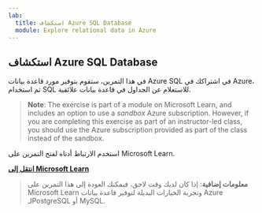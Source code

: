 ```yaml
---
lab:
  title: استكشاف Azure SQL Database
  module: Explore relational data in Azure
---
```


## <a name="explore-azure-sql-database"></a>استكشاف Azure SQL Database

في هذا التمرين، ستقوم بتوفير مورد قاعدة بيانات Azure SQL في اشتراكك في Azure، ثم استخدام SQL للاستعلام عن الجداول في قاعدة بيانات علائقية.

> <bpt id="p1">**</bpt>Note<ept id="p1">**</ept>: The exercise is part of a module on Microsoft Learn, and includes an option to use a <bpt id="p2">*</bpt>sandbox<ept id="p2">*</ept> Azure subscription. However, if you are completing this exercise as part of an instructor-led class, you should use the Azure subscription provided as part of the class instead of the sandbox.

استخدم الارتباط أدناه لفتح التمرين على Microsoft Learn.

**[انتقل إلى Microsoft Learn](https://docs.microsoft.com/learn/modules/explore-provision-deploy-relational-database-offerings-azure/4-exercise-provision-relational-azure-data-services?pivots=azuresql#provision-an-azure-sql-database-resource)**

> **معلومات إضافية**: إذا كان لديك وقت لاحق، فيمكنك العودة إلى هذا التمرين على Microsoft Learn وتجربة الخيارات البديلة لتوفير قاعدة بيانات Azure لـPostgreSQL أو MySQL.